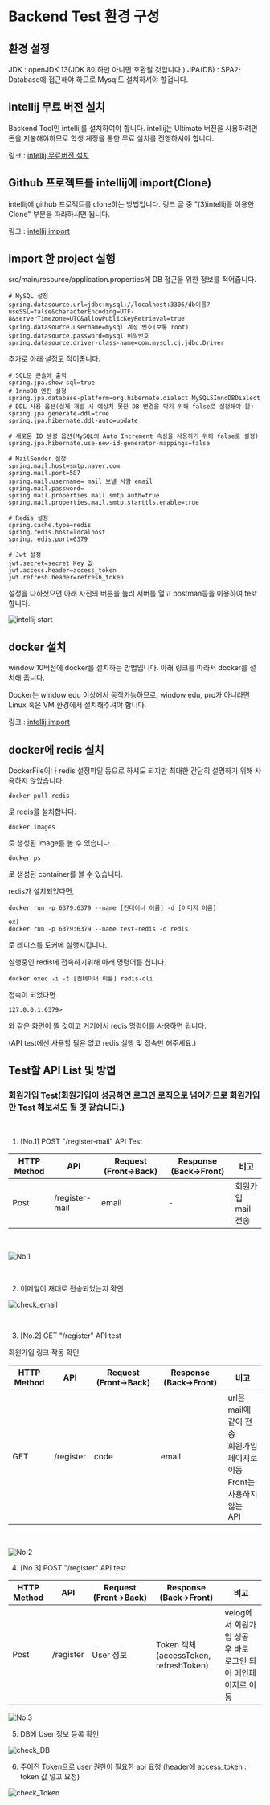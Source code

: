 # Backend Test 환경 구성

## 환경 설정

JDK : openJDK 13(JDK 8이하만 아니면 호환될 것입니다.)
JPA(DB) : SPA가 Database에 접근해야 하므로 Mysql도 설치하셔야 할겁니다.

## intellij 무료 버전 설치

Backend Tool인 intellij를 설치하여야 합니다. intellij는 Ultimate 버전을 사용하려면 돈을 지불해야하므로 학생 계정을 통한 무료 설치를 진행하셔야 합니다.

링크 : [intellij 무료버전 설치](https://goddaehee.tistory.com/215)

## Github 프로젝트를 intellij에 import(Clone)

intellij에 github 프로젝트를 clone하는 방법입니다.
링크 글 중 "(3)intellij를 이용한 Clone" 부분을 따라하시면 됩니다.

링크 : [intellij import](https://secuinfo.tistory.com/entry/Intellij-Github-Link)

## import 한 project 실행

src/main/resource/application.properties에 DB 접근을 위한 정보를 적어줍니다.

```
# MySQL 설정
spring.datasource.url=jdbc:mysql://localhost:3306/db이름?useSSL=false&characterEncoding=UTF-8&serverTimezone=UTC&allowPublicKeyRetrieval=true
spring.datasource.username=mysql 계정 번호(보통 root)
spring.datasource.password=mysql 비밀번호
spring.datasource.driver-class-name=com.mysql.cj.jdbc.Driver
```

추가로 아래 설정도 적어줍니다.
```
# SQL문 콘솔에 출력
spring.jpa.show-sql=true
# InnoDB 엔진 설정
spring.jpa.database-platform=org.hibernate.dialect.MySQL5InnoDBDialect
# DDL 사용 옵션(실제 개발 시 예상치 못한 DB 변경을 막기 위해 false로 설정해야 함)
spring.jpa.generate-ddl=true
spring.jpa.hibernate.ddl-auto=update

# 새로운 ID 생성 옵션(MySQL의 Auto Increment 속성을 사용하기 위해 false로 설정)
spring.jpa.hibernate.use-new-id-generator-mappings=false

# MailSender 설정
spring.mail.host=smtp.naver.com
spring.mail.port=587
spring.mail.username= mail 보낼 사람 email
spring.mail.password=
spring.mail.properties.mail.smtp.auth=true
spring.mail.properties.mail.smtp.starttls.enable=true

# Redis 설정
spring.cache.type=redis
spring.redis.host=localhost
spring.redis.port=6379

# Jwt 설정
jwt.secret=secret Key 값
jwt.access.header=access_token
jwt.refresh.header=refresh_token
```

설정을 다하셨으면 아래 사진의 버튼을 눌러 서버를 열고 postman등을 이용하여 test합니다.

<img src=../../img/BE/intellij_start.JPG alt="intellij start">

## docker 설치

window 10버전에 docker를 설치하는 방법입니다.
아래 링크를 따라서 docker를 설치해 줍니다.

Docker는 window edu 이상에서 동작가능하므로, window edu, pro가 아니라면
Linux 혹은 VM 환경에서 설치해주셔야 합니다.

링크 : [intellij import](https://secuinfo.tistory.com/entry/Intellij-Github-Link)

## docker에 redis 설치

DockerFile이나 redis 설정파일 등으로 하셔도 되지만 최대한 간단히 설명하기 위해 사용하지 않았습니다.

```
docker pull redis
```
로 redis를 설치합니다.

```
docker images
```
로 생성된 image를 볼 수 있습니다.

```
docker ps
```
로 생성된 container를 볼 수 있습니다.

redis가 설치되었다면,

```
docker run -p 6379:6379 --name [컨테이너 이름] -d [이미지 이름]

ex)
docker run -p 6379:6379 --name test-redis -d redis
```
로 레디스를 도커에 실행시킵니다.

실행중인 redis에 접속하기위해 아래 명령어를 칩니다.

```
docker exec -i -t [컨테이너 이름] redis-cli
```

접속이 되었다면
```
127.0.0.1:6379>
```
와 같은 화면이 뜰 것이고 거기에서 redis 명령어를 사용하면 됩니다.

(API test에선 사용할 필욘 없고 redis 실행 및 접속만 해주세요.)

## Test할 API List 및 방법

### **회원가입 Test(회원가입이 성공하면 로그인 로직으로 넘어가므로 회원가입만 Test 해보셔도 될 것 같습니다.)**

</br>

1. [No.1] POST "/register-mail" API Test

|HTTP Method|API|Request (Front→Back)|Response (Back→Front)|비고|
|---|---|---|---|---|
|Post|/register-mail|email|-|회원가입 mail 전송|
</br>

![No.1](../../img/BE/api/test_register-mail.PNG "[Post] /register-mail") 

</br>

2. 이메일이 재대로 전송되었는지 확인

![check_email](../../img/BE/api/test_check_register-mail.PNG "/check_register-mail") 

</br>

3. [No.2] GET "/register" API test

회원가입 링크 작동 확인

|HTTP Method|API|Request (Front→Back)|Response (Back→Front)|비고|
|---|---|---|---|---|
|GET|/register|code|email|url은 mail에 같이 전송 </br> 회원가입 페이지로 이동 </br> Front는 사용하지 않는 API|
</br>

![No.2](../../img/BE/api/test_get_register.PNG "[GET] /get_register") 


4. [No.3] POST "/register" API test

|HTTP Method|API|Request (Front→Back)|Response (Back→Front)|비고|
|---|---|---|---|---|
|Post|/register|User 정보|Token 객체(accessToken, refreshToken)|velog에서 회원가입 성공 후 바로 로그인 되어 메인페이지로 이동|

![No.3](../../img/BE/api/test_post_register.PNG "[Post] /post_register") 

5. DB에 User 정보 등록 확인

![check_DB](../../img/BE/api/test_mysql_post_register.PNG "[Post] /mysql_post_register") 

6. 주어진 Token으로 user 권한이 필요한 api 요청 (header에 access_token : token 값 넣고 요청)

![check_Token](../../img/BE/api/test_check_token_valid.PNG "[GET] /write") 